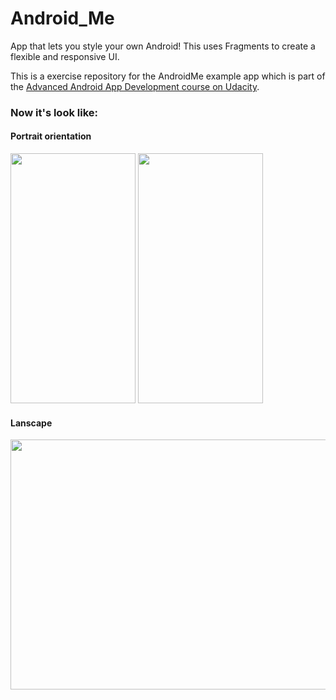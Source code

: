 # Android_Me
App that lets you style your own Android! This uses Fragments to create a flexible and responsive UI.

This is a exercise repository for the AndroidMe example app which is part of the [Advanced Android App Development course on Udacity](https://www.udacity.com/course/advanced-android-app-development--ud855).

### Now it's look like:
#### Portrait orientation
<img src="https://sun9-3.userapi.com/c840434/v840434741/6c8f5/6Tqz7GP89LM.jpg" width="200" height="400" /> <img src="https://sun9-9.userapi.com/c830309/v830309741/b84bf/oDUmj2yNBgw.jpg" width="200" height="400" />
#### Lanscape
<img src="https://sun9-8.userapi.com/c830609/v830609741/b221c/zjKur0F-CHo.jpg" width="600" height="400" />
